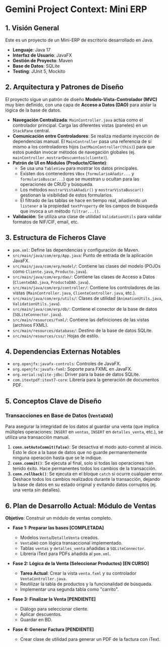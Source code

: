 # Gemini Project Context: Mini ERP

## 1. Visión General

Este es un proyecto de un Mini-ERP de escritorio desarrollado en Java.

- **Lenguaje**: Java 17
- **Interfaz de Usuario**: JavaFX
- **Gestión de Proyecto**: Maven
- **Base de Datos**: SQLite
- **Testing**: JUnit 5, Mockito

## 2. Arquitectura y Patrones de Diseño

El proyecto sigue un patrón de diseño **Modelo-Vista-Controlador (MVC)** muy bien definido, con una capa de **Acceso a Datos (DAO)** para aislar la lógica de la base de datos.

- **Navegación Centralizada**: `MainController.java` actúa como el controlador principal. Carga las diferentes vistas (paneles) en un `StackPane` central.
- **Comunicación entre Controladores**: Se realiza mediante inyección de dependencias manual. El `MainController` pasa una referencia de sí mismo a los controladores hijos (`setMainController(this)`) para que estos puedan invocar métodos de navegación globales (ej. `mainController.mostrarDescuentos(cliente)`).
- **Patrón de UI en Módulos (Producto/Cliente)**:
    - Se usa una `TableView` para mostrar los datos principales.
    - Existen dos contenedores `VBox` (`formularioAñadir...` y `formularioBuscar...`) que se muestran u ocultan para las operaciones de CRUD y búsqueda.
    - Los métodos `mostrarVistaAñadir()` y `mostrarVistaBuscar()` gestionan la visibilidad de estos formularios.
    - El filtrado de las tablas se hace en tiempo real, añadiendo un `listener` a la propiedad `textProperty` de los campos de búsqueda que invoca a un método `filtrar...()`.
- **Validación**: Se utiliza una clase de utilidad `ValidationUtils` para validar formatos de NIF/CIF, email, etc.

## 3. Estructura de Ficheros Clave

- `pom.xml`: Define las dependencias y configuración de Maven.
- `src/main/java/com/erp/App.java`: Punto de entrada de la aplicación JavaFX.
- `src/main/java/com/erp/model/`: Contiene las clases del modelo (POJOs como `Cliente.java`, `Producto.java`).
- `src/main/java/com/erp/dao/`: Contiene las clases de Acceso a Datos (`ClienteDAO.java`, `ProductoDAO.java`).
- `src/main/java/com/erp/controller/`: Contiene los controladores de las vistas (`MainController.java`, `ClienteController.java`, etc.).
- `src/main/java/com/erp/utils/`: Clases de utilidad (`AnimationUtils.java`, `ValidationUtils.java`).
- `src/main/java/com/erp/db/`: Contiene el conector de la base de datos (`SQLiteConnector.java`).
- `src/main/resources/fxml/`: Contiene las definiciones de las vistas (archivos FXML).
- `src/main/resources/database/`: Destino de la base de datos SQLite.
- `src/main/resources/css/`: Hojas de estilo.

## 4. Dependencias Externas Notables

- `org.openjfx:javafx-controls`: Controles de JavaFX.
- `org.openjfx:javafx-fxml`: Soporte para FXML en JavaFX.
- `org.xerial:sqlite-jdbc`: Driver para la base de datos SQLite.
- `com.itextpdf:itext7-core`: Librería para la generación de documentos PDF.

## 5. Conceptos Clave de Diseño

### Transacciones en Base de Datos (`VentaDAO`)
Para asegurar la integridad de los datos al guardar una venta (que implica múltiples operaciones: `INSERT` en `ventas`, `INSERT` en `detalles_venta`, etc.), se utiliza una transacción manual.

1.  **`conn.setAutoCommit(false)`**: Se desactiva el modo auto-commit al inicio. Esto le dice a la base de datos que no guarde permanentemente ninguna operación hasta que se le indique.
2.  **`conn.commit()`**: Se ejecuta al final, solo si todas las operaciones han tenido éxito. Hace permanentes todos los cambios de la transacción.
3.  **`conn.rollback()`**: Se ejecuta en el bloque `catch` si ocurre cualquier error. Deshace todos los cambios realizados durante la transacción, dejando la base de datos en su estado original y evitando datos corruptos (ej. una venta sin detalles).

## 6. Plan de Desarrollo Actual: Módulo de Ventas

**Objetivo**: Construir un módulo de ventas completo.

- **Fase 1: Preparar las bases [COMPLETADA]**
    - Modelos `Venta`/`DetalleVenta` creados.
    - `VentaDAO` con lógica transaccional implementado.
    - Tablas `ventas` y `detalles_venta` añadidas a `SQLiteConnector`.
    - Librería iText para PDFs añadida al `pom.xml`.

- **Fase 2: Lógica de la Venta (Seleccionar Productos) [EN CURSO]**
    - **Tarea Actual**: Crear la vista `venta.fxml` y su controlador `VentaController.java`.
    - Reutilizar la tabla de productos y la funcionalidad de búsqueda.
    - Implementar una segunda tabla como "carrito".

- **Fase 3: Finalizar la Venta [PENDIENTE]**
    - Diálogo para seleccionar cliente.
    - Aplicar descuentos.
    - Guardar en BD.

- **Fase 4: Generar Factura [PENDIENTE]**
    - Crear clase de utilidad para generar un PDF de la factura con iText.